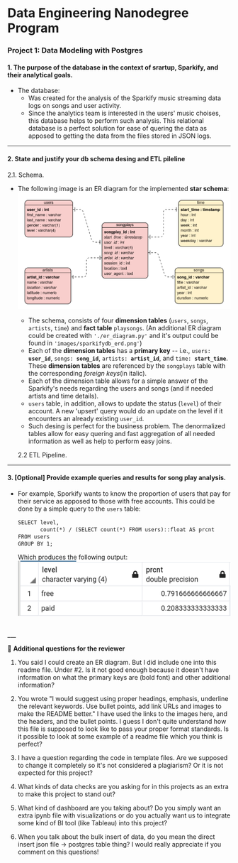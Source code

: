 <h1>Data Engineering Nanodegree Program</h1>
<h3>Project 1: Data Modeling with Postgres</h3>

<h4>1. The purpose of the database in the context of srartup, Sparkify, and their analytical goals.</h4>

* The database:
    * Was created for the analysis of the Sparkify music streaming data logs on songs and user activity.
    * Since the analytics team is interested in the users' music choises, this database helps to perform such analysis. This relational database is a perfect solution for ease of quering the data as apposed to getting the data from the files stored in JSON logs.

***

<h4>2. State and justify your db schema desing and ETL pileline</h4>

   2.1. Schema.
* The following image is an ER diagram for the implemented **star schema**:
![Star Schema](images/star_schema.png)
    * The schema, consists of four **dimension tables** (`users`, `songs`, `artists`, `time`) and **fact table** `playsongs`. (An additional ER diagram could be created with `'./er_diagram.py'` and it's output could be found in `'images/sparkifydb_erd.png'`)
    * Each of the **dimension tables** has a **primary key** -- i.e., `users: `**`user_id`**, `songs: `**`song_id`**, `artists: `**`artist_id`**, and `time: `**`start_time`**. These **dimension tables** are referenced by the `songplays` table with the corresponding _foreign keys_(in italic). 
    * Each of the dimension table allows for a simple answer of the Sparkify's needs regarding the users and songs (and if needed artists and time details).
    * `users` table, in addition, allows to update the status (`level`) of their account. A new 'upsert' query would do an update on the level if it encounters an already existing `user_id`.
    * Such desing is perfect for the business problem. The denormalized tables allow for easy quering and fast aggregation of all needed information as well as help to perform easy joins. 

   2.2 ETL Pipeline.

***

<h4>3. [Optional] Provide example queries and results for song play analysis.</h4>

* For example, Sporkify wants to know the proportion of users that pay for their service as apposed to those with free accounts. This could be done by a simple query to the `users` table:
    ```
    SELECT level, 
           count(*) / (SELECT count(*) FROM users)::float AS prcnt
    FROM users
    GROUP BY 1;
    ```
     Which produces the following output:
     ![level percent](images/level_prcnt.png)
<br>
___

:bell: **Additional questions for the reviewer**
1) You said I could create an ER diagram. But I did include one into this readme file. Under #2. Is it not good enough because it doesn't have information on what the primary keys are (bold font) and other additional information? 
2) You wrote "I would suggest using proper headings, emphasis, underline the relevant keywords. Use bullet points, add link URLs and images to make the README better." 
I have used the links to the images here, and the headers, and the bullet points. I guess I don't quite understand how this file is supposed to look like to pass your proper format standards. Is it possible to look at some example of a readme file which you think is perfect? 

4) I have a question regarding the code in template files. Are we supposed to change it completely so it's not considered a plagiarism? Or it is not expected for this project?
5) What kinds of data checks are you asking for in this projects as an extra to make this project to stand out?
6) What kind of dashboard are you taking about? Do you simply want an extra ipynb file with visualizations or do you actually want us to integrate some kind of BI tool (like Tableau) into this project?
7) When you talk about the bulk insert of data, do you mean the direct insert json file -> postgres table thing?
I would really appreciate if you comment on this questions!
